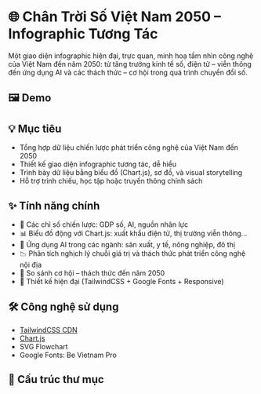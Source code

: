 # 🌐 Chân Trời Số Việt Nam 2050 – Infographic Tương Tác

Một giao diện infographic hiện đại, trực quan, minh hoạ tầm nhìn công nghệ của Việt Nam đến năm 2050: từ tăng trưởng kinh tế số, điện tử – viễn thông đến ứng dụng AI và các thách thức – cơ hội trong quá trình chuyển đổi số.

## 🖼 Demo

## 💡 Mục tiêu

- Tổng hợp dữ liệu chiến lược phát triển công nghệ của Việt Nam đến 2050
- Thiết kế giao diện infographic tương tác, dễ hiểu
- Trình bày dữ liệu bằng biểu đồ (Chart.js), sơ đồ, và visual storytelling
- Hỗ trợ trình chiếu, học tập hoặc truyền thông chính sách

## ✨ Tính năng chính

- 🎯 Các chỉ số chiến lược: GDP số, AI, nguồn nhân lực
- 📊 Biểu đồ động với Chart.js: xuất khẩu điện tử, thị trường viễn thông...
- 🧠 Ứng dụng AI trong các ngành: sản xuất, y tế, nông nghiệp, đô thị
- 📉 Phân tích nghịch lý chuỗi giá trị và thách thức phát triển công nghệ nội địa
- 🧭 So sánh cơ hội – thách thức đến năm 2050
- 🎨 Thiết kế hiện đại (TailwindCSS + Google Fonts + Responsive)

## 🛠 Công nghệ sử dụng

- [TailwindCSS CDN](https://tailwindcss.com/docs/installation/play-cdn)
- [Chart.js](https://www.chartjs.org/)
- SVG Flowchart
- Google Fonts: Be Vietnam Pro

## 📁 Cấu trúc thư mục

